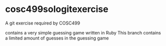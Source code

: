 # cosc499sologitexercise
A git exercise required by COSC499

contains a very simple guessing game written in Ruby
This branch contains a limited amount of guesses in the guessing game
